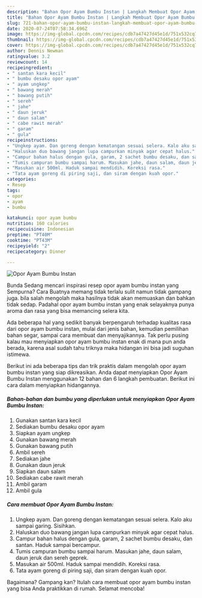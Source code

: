 ```yaml
---
description: "Bahan Opor Ayam Bumbu Instan | Langkah Membuat Opor Ayam Bumbu Instan Yang Enak Banget"
title: "Bahan Opor Ayam Bumbu Instan | Langkah Membuat Opor Ayam Bumbu Instan Yang Enak Banget"
slug: 721-bahan-opor-ayam-bumbu-instan-langkah-membuat-opor-ayam-bumbu-instan-yang-enak-banget
date: 2020-07-24T07:58:34.696Z
image: https://img-global.cpcdn.com/recipes/cdb7a47427d45e1d/751x532cq70/opor-ayam-bumbu-instan-foto-resep-utama.jpg
thumbnail: https://img-global.cpcdn.com/recipes/cdb7a47427d45e1d/751x532cq70/opor-ayam-bumbu-instan-foto-resep-utama.jpg
cover: https://img-global.cpcdn.com/recipes/cdb7a47427d45e1d/751x532cq70/opor-ayam-bumbu-instan-foto-resep-utama.jpg
author: Dennis Newman
ratingvalue: 3.2
reviewcount: 14
recipeingredient:
- " santan kara kecil"
- " bumbu desaku opor ayam"
- " ayam ungkep"
- " bawang merah"
- " bawang putih"
- " sereh"
- " jahe"
- " daun jeruk"
- " daun salam"
- " cabe rawit merah"
- " garam"
- " gula"
recipeinstructions:
- "Ungkep ayam. Dan goreng dengan kematangan sesuai selera. Kalo aku sampai garing. Sisihkan."
- "Haluskan duo bawang jangan lupa campurkan minyak agar cepat halus."
- "Campur bahan halus dengan gula, garam, 2 sachet bumbu desaku, dan santan. Haduk sampai bercampur."
- "Tumis campuran bumbu sampai harum. Masukan jahe, daun salam, daun jeruk dan sereh geprek."
- "Masukan air 500ml. Haduk sampai mendidih. Koreksi rasa."
- "Tata ayam goreng di piring saji, dan siram dengan kuah opor."
categories:
- Resep
tags:
- opor
- ayam
- bumbu

katakunci: opor ayam bumbu 
nutrition: 160 calories
recipecuisine: Indonesian
preptime: "PT40M"
cooktime: "PT43M"
recipeyield: "2"
recipecategory: Dinner

---
```



![Opor Ayam Bumbu Instan](https://img-global.cpcdn.com/recipes/cdb7a47427d45e1d/751x532cq70/opor-ayam-bumbu-instan-foto-resep-utama.jpg)

Bunda Sedang mencari inspirasi resep opor ayam bumbu instan yang Sempurna? Cara Buatnya memang tidak terlalu sulit namun tidak gampang juga. bila salah mengolah maka hasilnya tidak akan memuaskan dan bahkan tidak sedap. Padahal opor ayam bumbu instan yang enak selayaknya punya aroma dan rasa yang bisa memancing selera kita.

Ada beberapa hal yang sedikit banyak berpengaruh terhadap kualitas rasa dari opor ayam bumbu instan, mulai dari jenis bahan, kemudian pemilihan bahan segar, sampai cara membuat dan menyajikannya. Tak perlu pusing kalau mau menyiapkan opor ayam bumbu instan enak di mana pun anda berada, karena asal sudah tahu triknya maka hidangan ini bisa jadi suguhan istimewa.




Berikut ini ada beberapa tips dan trik praktis dalam mengolah opor ayam bumbu instan yang siap dikreasikan. Anda dapat menyiapkan Opor Ayam Bumbu Instan menggunakan 12 bahan dan 6 langkah pembuatan. Berikut ini cara dalam menyiapkan hidangannya.

<!--inarticleads1-->

##### Bahan-bahan dan bumbu yang diperlukan untuk menyiapkan Opor Ayam Bumbu Instan:

1. Gunakan  santan kara kecil
1. Sediakan  bumbu desaku opor ayam
1. Siapkan  ayam ungkep
1. Gunakan  bawang merah
1. Gunakan  bawang putih
1. Ambil  sereh
1. Sediakan  jahe
1. Gunakan  daun jeruk
1. Siapkan  daun salam
1. Sediakan  cabe rawit merah
1. Ambil  garam
1. Ambil  gula




<!--inarticleads2-->

##### Cara membuat Opor Ayam Bumbu Instan:

1. Ungkep ayam. Dan goreng dengan kematangan sesuai selera. Kalo aku sampai garing. Sisihkan.
1. Haluskan duo bawang jangan lupa campurkan minyak agar cepat halus.
1. Campur bahan halus dengan gula, garam, 2 sachet bumbu desaku, dan santan. Haduk sampai bercampur.
1. Tumis campuran bumbu sampai harum. Masukan jahe, daun salam, daun jeruk dan sereh geprek.
1. Masukan air 500ml. Haduk sampai mendidih. Koreksi rasa.
1. Tata ayam goreng di piring saji, dan siram dengan kuah opor.




Bagaimana? Gampang kan? Itulah cara membuat opor ayam bumbu instan yang bisa Anda praktikkan di rumah. Selamat mencoba!
